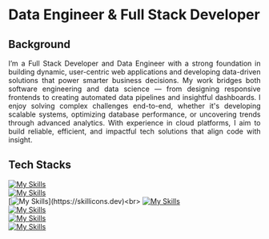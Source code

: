 # Data Engineer & Full Stack Developer

## Background
<div align ="justify">
I’m a Full Stack Developer and Data Engineer with a strong foundation in building dynamic, user-centric web applications and developing data-driven solutions that power smarter business decisions. My work bridges both software engineering and data science — from designing responsive frontends to creating automated data pipelines and insightful dashboards. I enjoy solving complex challenges end-to-end, whether it's developing scalable systems, optimizing database performance, or uncovering trends through advanced analytics. With experience in cloud platforms, I aim to build reliable, efficient, and impactful tech solutions that align code with insight.

## Tech Stacks 
[![My Skills](https://skillicons.dev/icons?i=java,py,js&perline=3)](https://skillicons.dev)<br>
[![My Skills](https://skillicons.dev/icons?i=spring,django,angular,express,react)](https://skillicons.dev)<br>
[![My Skills](https://skillicons.dev/icons?i=mysql,postgresql,mongo,)](https://skillicons.dev)<br>
[![My Skills](https://skillicons.dev/icons?i=aws,gcp)](https://skillicons.dev)<br>
[![My Skills](https://skillicons.dev/icons?i=postman)](https://skillicons.dev)<br>
[![My Skills](https://skillicons.dev/icons?i=git)](https://skillicons.dev)<br>
[![My Skills](https://skillicons.dev/icons?i=kafka)](https://skillicons.dev)<br>




